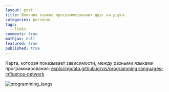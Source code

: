```yaml
---
layout: post
title: Влияния языков программирования друг на друга
categories: personal
tags: 
  - links
comments: true
mathjax: null
featured: true
published: true
---
```


Карта, которая показывает зависимости, между разными языками
программирования:
<a href="https://exploringdata.github.io/vis/programming-languages-influence-network/">exploringdata.github.io/vis/programming-languages-influence-network</a>

![programming_langs](https://i.imgur.com/LWR1CTb.png)
